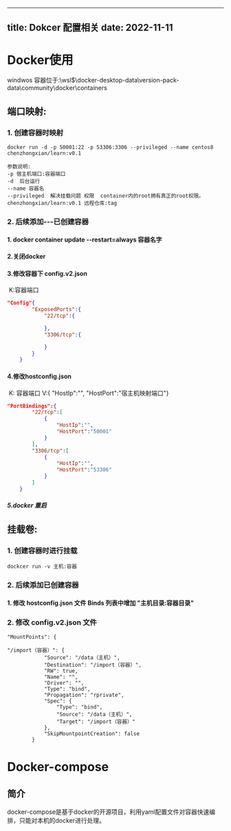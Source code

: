 
---
title: Dokcer 配置相关
date: 2022-11-11
---
# Docker使用

windwos 容器位于:\\wsl$\docker-desktop-data\version-pack-data\community\docker\containers

## 端口映射:                

### 1. 创建容器时映射

```shell
docker run -d -p 50001:22 -p 53306:3306 --privileged --name centos8 chenzhongxian/learn:v0.1
```
              
```shell
参数说明:
-p 宿主机端口:容器端口
-d  后台运行
--name 容器名 
--privileged  解决挂载问题 权限  container内的root拥有真正的root权限。
chenzhongxian/learn:v0.1 远程仓库:tag
```



### 2. 后续添加---已创建容器

#### 	1. docker container update --restart=always 容器名字

#### 	2.关闭docker 

#### 	3.修改容器下 config.v2.json

​			 K:容器端口

```json
"Config"{
        "ExposedPorts":{
            "22/tcp":{

            },
            "3306/tcp":{

            }
        }
	}
```

#### 	4.修改hostconfig.json

​			K: 容器端口  V:{ "HostIp":"", "HostPort":"宿主机映射端口"}

```json
"PortBindings":{
        "22/tcp":[
            {
                "HostIp":"",
                "HostPort":"50001"
            }
        ],
        "3306/tcp":[
            {
                "HostIp":"",
                "HostPort":"53306"
            }
        ]
    }
```

##### 	5.docker 重启



## 挂载卷:

### 1. 创建容器时进行挂载
```shell
dockcer run -v 主机:容器
```
### 2. 后续添加已创建容器

#### 1. 修改 hostconfig.json 文件  Binds 列表中增加 "主机目录:容器目录" 
### 2. 修改 config.v2.json 文件
```shell
"MountPoints": {
 
"/import（容器）": {
            "Source": "/data（主机）",
            "Destination": "/import（容器）",
            "RW": true,
            "Name": "",
            "Driver": "",
            "Type": "bind",
            "Propagation": "rprivate",
            "Spec": {
                "Type": "bind",
                "Source": "/data（主机）",
                "Target": "/import（容器）"
            },
            "SkipMountpointCreation": false
        }

```

# Docker-compose
## 简介
docker-compose是基于docker的开源项目，利用yaml配置文件对容器快速编排，只能对本机的docker进行处理。

```shell
```